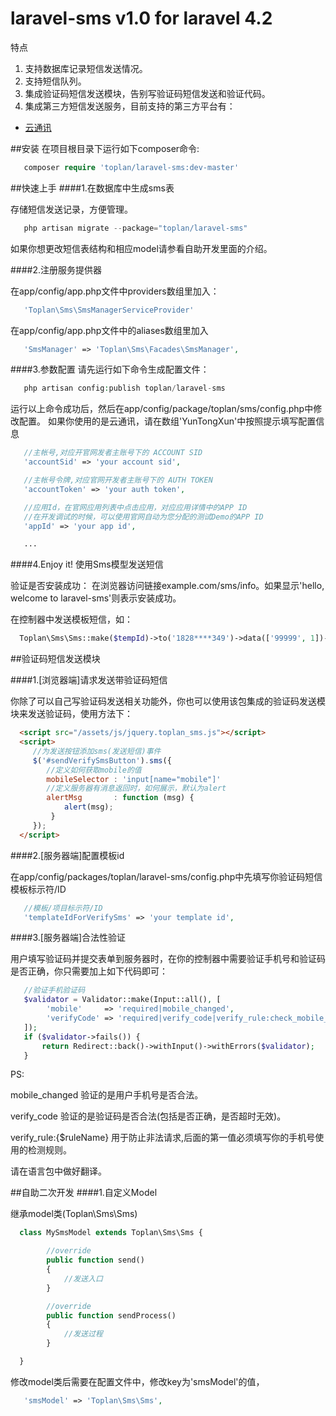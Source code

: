 # laravel-sms v1.0 for laravel 4.2

特点

1. 支持数据库记录短信发送情况。
2. 支持短信队列。
3. 集成验证码短信发送模块，告别写验证码短信发送和验证代码。
3. 集成第三方短信发送服务，目前支持的第三方平台有：
  * [云通讯](http:http://www.yuntongxun.com)

##安装
在项目根目录下运行如下composer命令:
```php
   composer require 'toplan/laravel-sms:dev-master'
```

##快速上手
####1.在数据库中生成sms表

   存储短信发送记录，方便管理。
```php
   php artisan migrate --package="toplan/laravel-sms"
```
   如果你想更改短信表结构和相应model请参看自助开发里面的介绍。

####2.注册服务提供器

在app/config/app.php文件中providers数组里加入：
```php
   'Toplan\Sms\SmsManagerServiceProvider'
```

 在app/config/app.php文件中的aliases数组里加入
```php
   'SmsManager' => 'Toplan\Sms\Facades\SmsManager',
```
####3.参数配置
   请先运行如下命令生成配置文件：
```php
   php artisan config:publish toplan/laravel-sms
```
   运行以上命令成功后，然后在app/config/package/toplan/sms/config.php中修改配置。
   如果你使用的是云通讯，请在数组'YunTongXun'中按照提示填写配置信息
```php
   //主帐号,对应开官网发者主账号下的 ACCOUNT SID
   'accountSid' => 'your account sid',

   //主帐号令牌,对应官网开发者主账号下的 AUTH TOKEN
   'accountToken' => 'your auth token',

   //应用Id，在官网应用列表中点击应用，对应应用详情中的APP ID
   //在开发调试的时候，可以使用官网自动为您分配的测试Demo的APP ID
   'appId' => 'your app id',

   ...
```

####4.Enjoy it! 使用Sms模型发送短信

  验证是否安装成功：
  在浏览器访问链接example.com/sms/info。如果显示'hello, welcome to laravel-sms'则表示安装成功。

  在控制器中发送模板短信，如：
```php
  Toplan\Sms\Sms::make($tempId)->to('1828****349')->data(['99999', 1])->send();
```


##验证码短信发送模块

####1.[浏览器端]请求发送带验证码短信

 你除了可以自己写验证码发送相关功能外，你也可以使用该包集成的验证码发送模块来发送验证码，使用方法下：
```html
  <script src="/assets/js/jquery.toplan_sms.js"></script>
  <script>
     //为发送按钮添加sms(发送短信)事件
     $('#sendVerifySmsButton').sms({
        //定义如何获取mobile的值
        mobileSelector : 'input[name="mobile"]'
        //定义服务器有消息返回时，如何展示，默认为alert
        alertMsg       : function (msg) {
            alert(msg);
         }
     });
  </script>
```

####2.[服务器端]配置模板id

在app/config/packages/toplan/laravel-sms/config.php中先填写你验证码短信模板标示符/ID
```php
   //模板/项目标示符/ID
   'templateIdForVerifySms' => 'your template id',
```

####3.[服务器端]合法性验证

用户填写验证码并提交表单到服务器时，在你的控制器中需要验证手机号和验证码是否正确，你只需要加上如下代码即可：
```php
   //验证手机验证码
   $validator = Validator::make(Input::all(), [
        'mobile'     => 'required|mobile_changed',
        'verifyCode' => 'required|verify_code|verify_rule:check_mobile_unique',
   ]);
   if ($validator->fails()) {
       return Redirect::back()->withInput()->withErrors($validator);
   }
```
   PS:

   mobile_changed 验证的是用户手机号是否合法。

   verify_code 验证的是验证码是否合法(包括是否正确，是否超时无效)。

   verify_rule:{$ruleName} 用于防止非法请求,后面的第一值必须填写你的手机号使用的检测规则。

   请在语言包中做好翻译。

##自助二次开发
####1.自定义Model

   继承model类(Toplan\Sms\Sms)
```php
  class MySmsModel extends Toplan\Sms\Sms {

        //override
        public function send()
        {
            //发送入口
        }

        //override
        public function sendProcess()
        {
            //发送过程
        }

  }
```
 修改model类后需要在配置文件中，修改key为'smsModel'的值，
```php
   'smsModel' => 'Toplan\Sms\Sms',
```
